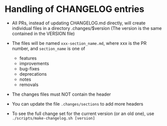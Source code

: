 # Handling of CHANGELOG entries

- All PRs, instead of updating CHANGELOG.md directly, will create individual files in a directory .changes/$version (The version is the same contained in the VERSION file)
- The files will be named `xxx-section_name.md`, where xxx is the PR number, and `section_name` is one of 
    - features
    - improvements
    - bug-fixes
    - deprecations
    - notes
    - removals

- The changes files must NOT contain the header

- You can update the file `.changes/sections` to add more headers
- To see the full change set for the current version (or an old one), use `./scripts/make-changelog.sh [version]`

